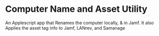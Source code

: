 # Computer Name and Asset Utility
An Applescript app that Renames the computer locally, &amp; in Jamf. It also Applies the asset tag info to Jamf, LANrev, and Samanage
